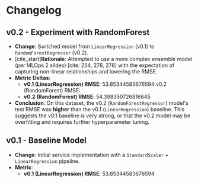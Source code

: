 # Changelog

## v0.2 - Experiment with RandomForest
- **Change**: Switched model from `LinearRegression` (v0.1) to `RandomForestRegressor` (v0.2).
- [cite_start]**Rationale**: Attempted to use a more complex ensemble model (per MLOps 2 slides) [cite: 254, 276, 278] with the expectation of capturing non-linear relationships and lowering the RMSE.
- **Metric Deltas**:
  - **v0.1 (LinearRegression) RMSE**: 53.85344583676594
v0.2 (RandomForest) RMSE: 
  - **v0.2 (RandomForest) RMSE**: 54.398350726816645
- **Conclusion**: On this dataset, the v0.2 (`RandomForestRegressor`) model's test RMSE was **higher** than the v0.1 (`LinearRegression`) baseline. This suggests the v0.1 baseline is very strong, or that the v0.2 model may be overfitting and requires further hyperparameter tuning.

## v0.1 - Baseline Model
- **Change**: Initial service implementation with a `StandardScaler` + `LinearRegression` pipeline.
- **Metric**:
  - **v0.1 (LinearRegression) RMSE**:  53.85344583676594

